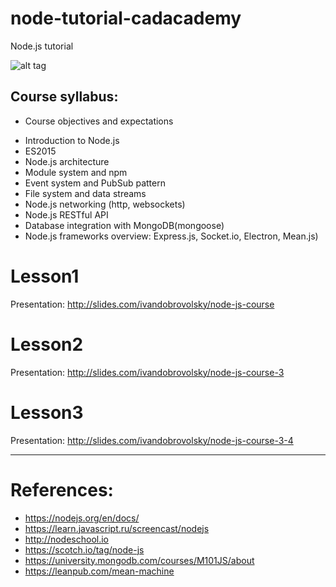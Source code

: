# node-tutorial-cadacademy
Node.js tutorial 

![alt tag](https://nodejs.org/static/images/logos/nodejs-new-pantone-black.png)



## Course syllabus:
  * Course objectives and expectations
  - Introduction to Node.js
  - ES2015
  - Node.js architecture
  - Module system and npm
  - Event system and PubSub pattern
  - File system and data streams
  - Node.js networking (http, websockets)
  - Node.js RESTful API
  - Database integration with MongoDB(mongoose)
  - Node.js frameworks overview: Express.js, Socket.io, Electron, Mean.js)




# Lesson1
  Presentation: http://slides.com/ivandobrovolsky/node-js-course
  


# Lesson2
  Presentation: http://slides.com/ivandobrovolsky/node-js-course-3


# Lesson3
  Presentation: http://slides.com/ivandobrovolsky/node-js-course-3-4



 ---
# References: 
- https://nodejs.org/en/docs/
- https://learn.javascript.ru/screencast/nodejs
- http://nodeschool.io
- https://scotch.io/tag/node-js
- https://university.mongodb.com/courses/M101JS/about
- https://leanpub.com/mean-machine
